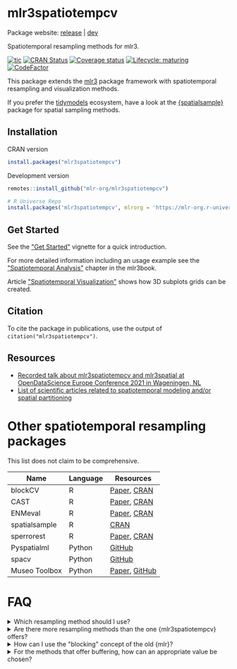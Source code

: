 # mlr3spatiotempcv

Package website: [release](https://mlr3spatiotempcv.mlr-org.com/) \| [dev](https://mlr3spatiotempcv.mlr-org.com/dev/)

Spatiotemporal resampling methods for mlr3.

<!-- badges: start -->

[![tic](https://github.com/mlr-org/mlr3spatiotempcv/workflows/tic/badge.svg?branch=main)](https://github.com/mlr-org/mlr3spatiotempcv/actions) [![CRAN Status](https://www.r-pkg.org/badges/version-ago/mlr3spatiotempcv)](https://cran.r-project.org/package=mlr3spatiotempcv) [![Coverage status](https://codecov.io/gh/mlr-org/mlr3spatiotempcv/branch/main/graph/badge.svg)](https://codecov.io/github/mlr-org/mlr3spatiotempcv?branch=main) [![Lifecycle: maturing](https://img.shields.io/badge/lifecycle-maturing-blue.svg)](https://lifecycle.r-lib.org/articles/stages.html) [![CodeFactor](https://www.codefactor.io/repository/github/mlr-org/mlr3spatiotempcv/badge)](https://www.codefactor.io/repository/github/mlr-org/mlr3spatiotempcv)

<!-- badges: end -->

This package extends the [mlr3](https://github.com/mlr-org/mlr3) package framework with spatiotemporal resampling and visualization methods.

If you prefer the [tidymodels](https://www.tidymodels.org/) ecosystem, have a look at the [{spatialsample}](https://spatialsample.tidymodels.org/index.html) package for spatial sampling methods.

## Installation

CRAN version

``` r
install.packages("mlr3spatiotempcv")
```

Development version

``` r
remotes::install_github("mlr-org/mlr3spatiotempcv")

# R Universe Repo
install.packages('mlr3spatiotempcv', mlrorg = 'https://mlr-org.r-universe.dev')
```

## Get Started

See the ["Get Started"](https://mlr3spatiotempcv.mlr-org.com/articles/mlr3spatiotempcv.html) vignette for a quick introduction.

For more detailed information including an usage example see the ["Spatiotemporal Analysis"](https://mlr3book.mlr-org.com/special-tasks.html#spatiotemporal) chapter in the mlr3book.

Article ["Spatiotemporal Visualization"](https://mlr3spatiotempcv.mlr-org.com/articles/spatiotemp-viz.html) shows how 3D subplots grids can be created.

## Citation

To cite the package in publications, use the output of `citation("mlr3spatiotempcv")`.

## Resources

- [Recorded talk about mlr3spatiotempcv and mlr3spatial at OpenDataScience Europe Conference 2021 in Wageningen, NL](https://av.tib.eu/media/55271)
- [List of scientific articles related to spatiotemporal modeling and/or spatial partitioning](https://pat-s.notion.site/Spatial-autocorrelation-in-modeling-b62e1bc904b546b9a489b171913a3551)
# Other spatiotemporal resampling packages

This list does not claim to be comprehensive.

| Name          | Language | Resources                                                                                                                                                                              |
| ------------- | -------- | -------------------------------------------------------------------------------------------------------------------------------------------------------------------------------------- |
| blockCV       | R        | [Paper](https://doi.org/10.1111/2041-210X.13107), [CRAN](https://cran.r-project.org/package=blockCV)                              |
| CAST          | R        | [Paper](https://www.sciencedirect.com/science/article/pii/S1364815217310976), [CRAN](https://cran.r-project.org/package=CAST) |
| ENMeval       | R        | [Paper](https://doi.org/10.1111/2041-210X.12261), [CRAN](https://cran.r-project.org/package=ENMeval)                              |
| spatialsample | R        | [CRAN](https://cran.r-project.org/package=spatialsample)                                                                                                               |
| sperrorest    | R        | [Paper](https://doi.org/10.1109%2Figarss.2012.6352393), [CRAN](https://cran.r-project.org/package=sperrorest)                                                          |
| Pyspatialml   | Python   | [GitHub](https://github.com/stevenpawley/Pyspatialml)                                                                                                                                  |
| spacv         | Python   | [GitHub](https://github.com/SamComber/spacv)                                                                                                                                           |
| Museo Toolbox         | Python   | [Paper](https://joss.theoj.org/papers/10.21105/joss.01978), [GitHub](https://github.com/nkarasiak/MuseoToolBox)                                                                                                                                           |

# FAQ

<details>
  <summary>Which resampling method should I use?</summary>
  <br>
    There is no single-best resampling method. It depends on your dataset characteristics and what your model should is about to predict on.
    The resampling scheme should reflect the final purpose of the model - this concept is called "target-oriented" resampling.
    For example, if the model was trained on multiple forest plots and its purpose is to predict something on unknown forest stands, the resampling structure should reflect this.
</details>

<details>
  <summary>Are there more resampling methods than the one {mlr3spatiotempcv} offers?</summary>
  <br>
    {mlr3spatiotempcv} aims to offer all resampling methods that exist in R.
    Though this does not mean that it covers all resampling methods.
    If there are some that you are missing, feel free to open an issue.
</details>

<details>
  <summary>How can I use the "blocking" concept of the old {mlr}?</summary>
  <br>
    This concept is now supported via the "column roles" concept available in {mlr3} [Task](https://mlr3.mlr-org.com/reference/Task.html) objects.
    See [this documentation](https://mlr3.mlr-org.com/reference/Resampling.html#grouping-blocking) for more information.
</details>

<details>
  <summary>For the methods that offer buffering, how can an appropriate value be chosen?</summary>
  <br>
  There is no easy answer to this question. Buffering train and test sets reduces the similarity between both.
  The degree of this reduction depends on the dataset itself and there is no general approach how to choosen an appropriate buffer size.
  Some studies used the distance at which the autocorrelation levels off.
  This buffer distance often removes quite a lot of observations and needs to be calculated first.
</details>
